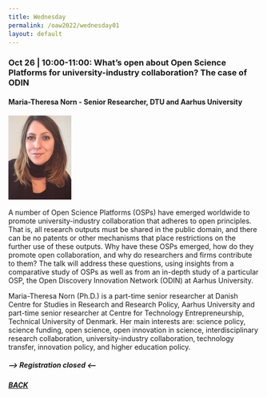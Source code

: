 ```yaml
---
title: Wednesday
permalink: /oaw2022/wednesday01
layout: default
---
```


### Oct 26 | 10:00-11:00: What’s open about Open Science Platforms for university-industry collaboration? The case of ODIN

#### Maria-Theresa Norn - Senior Researcher, DTU and Aarhus University

<img src="/images/mtn.jpg" alt="Maria-Theresa Norn" style="height: 25%; width:25%;"/>

A number of Open Science Platforms (OSPs) have emerged worldwide to promote university-industry collaboration that adheres to open principles. That is, all research outputs must be shared in the public domain, and there can be no patents or other mechanisms that place restrictions on the further use of these outputs. Why have these OSPs emerged, how do they promote open collaboration, and why do researchers and firms contribute to them? The talk will address these questions, using insights from a comparative study of OSPs as well as from an in-depth study of a particular OSP, the Open Discovery Innovation Network (ODIN) at Aarhus University.

Maria-Theresa Norn (Ph.D.) is a part-time senior researcher at Danish Centre for Studies in Research and Research Policy, Aarhus University and part-time senior researcher at Centre for Technology Entrepreneurship, Technical University of Denmark. 
Her main interests are: science policy, science funding, open science, open innovation in science, interdisciplinary research collaboration, university-industry collaboration, technology transfer, innovation policy, and higher education policy. 

##### --> Registration closed <--

##### [BACK](https://openaccess.dk/oaw2022#programme-of-the-danish-open-access-week-2022)

